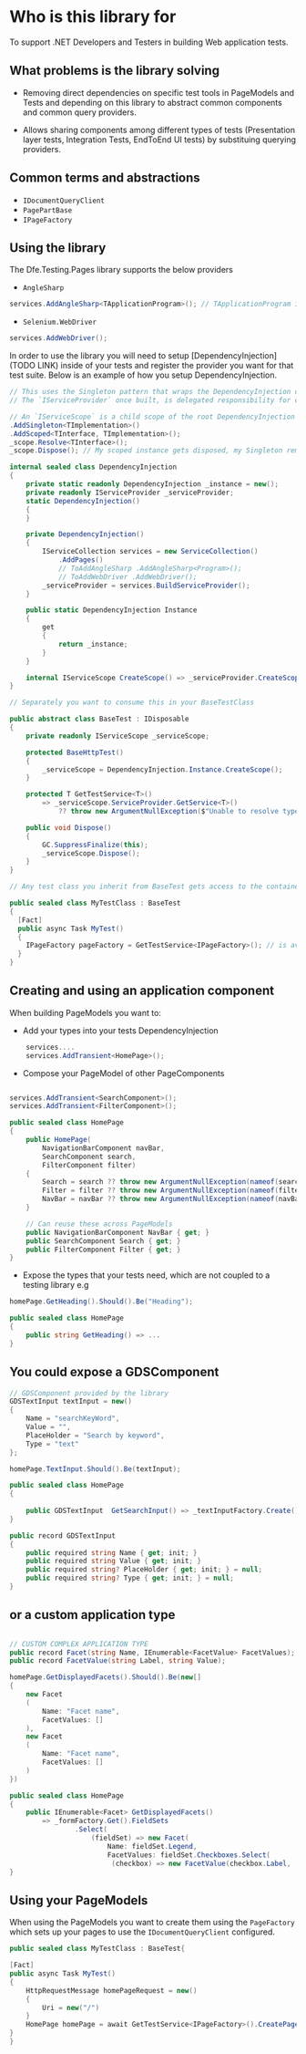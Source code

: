 # Who is this library for

To support .NET Developers and Testers in building Web application tests.

## What problems is the library solving

- Removing direct dependencies on specific test tools in PageModels and Tests and depending on this library to abstract common components and common query providers.

- Allows sharing components among different types of tests (Presentation layer tests, Integration Tests, EndToEnd UI tests) by substituing querying providers.

## Common terms and abstractions

- `IDocumentQueryClient`
- `PagePartBase`
- `IPageFactory`

## Using the library

The Dfe.Testing.Pages library supports the below providers

- `AngleSharp`

```cs
services.AddAngleSharp<TApplicationProgram>(); // TApplicationProgram is your .NET Program class for your Web Application
```

- `Selenium.WebDriver`

```cs
services.AddWebDriver();
```

In order to use the library you will need to setup [DependencyInjection](TODO LINK) inside of your tests and register the provider you want for that test suite. Below is an example of how you setup DependencyInjection.

```cs
// This uses the Singleton pattern that wraps the DependencyInjection container allowing for the services to be configured and built once. 
// The `IServiceProvider` once built, is delegated responsibility for creating registered implementations of types and managing their lifetimes.

// An `IServiceScope` is a child scope of the root DependencyInjection container, when you resolve through a scope, after you dispose of the scope - `Scoped` dependencies are disposed of.
.AddSingleton<TImplementation>()
.AddScoped<TInterface, TImplementation>();
_scope.Resolve<TInterface>();
_scope.Dispose(); // My scoped instance gets disposed, my Singleton remains

internal sealed class DependencyInjection
{
    private static readonly DependencyInjection _instance = new();
    private readonly IServiceProvider _serviceProvider;
    static DependencyInjection()
    {
    }

    private DependencyInjection()
    {
        IServiceCollection services = new ServiceCollection()
            .AddPages()
            // ToAddAngleSharp .AddAngleSharp<Program>();
            // ToAddWebDriver .AddWebDriver();
        _serviceProvider = services.BuildServiceProvider();
    }

    public static DependencyInjection Instance
    {
        get
        {
            return _instance;
        }
    }

    internal IServiceScope CreateScope() => _serviceProvider.CreateScope();
}

// Separately you want to consume this in your BaseTestClass

public abstract class BaseTest : IDisposable
{
    private readonly IServiceScope _serviceScope;

    protected BaseHttpTest()
    {
        _serviceScope = DependencyInjection.Instance.CreateScope();
    }

    protected T GetTestService<T>()
        => _serviceScope.ServiceProvider.GetService<T>()
            ?? throw new ArgumentNullException($"Unable to resolve type {typeof(T)}");

    public void Dispose()
    {
        GC.SuppressFinalize(this);
        _serviceScope.Dispose();
    }
}

// Any test class you inherit from BaseTest gets access to the container and a new scope is created per test

public sealed class MyTestClass : BaseTest
{
  [Fact]
  public async Task MyTest()
  {
    IPageFactory pageFactory = GetTestService<IPageFactory>(); // is available
  }
}
```

## Creating and using an application component

When building PageModels you want to:

- Add your types into your tests DependencyInjection

```cs
    services....
    services.AddTransient<HomePage>();
```

- Compose your PageModel of other PageComponents

```cs

services.AddTransient<SearchComponent>();
services.AddTransient<FilterComponent>();

public sealed class HomePage
{
    public HomePage(
        NavigationBarComponent navBar,
        SearchComponent search, 
        FilterComponent filter)
    {
        Search = search ?? throw new ArgumentNullException(nameof(search));
        Filter = filter ?? throw new ArgumentNullException(nameof(filter));
        NavBar = navBar ?? throw new ArgumentNullException(nameof(navBar));
    }

    // Can reuse these across PageModels
    public NavigationBarComponent NavBar { get; }
    public SearchComponent Search { get; }
    public FilterComponent Filter { get; }
}
```

- Expose the types that your tests need, which are not coupled to a testing library e.g


```cs
homePage.GetHeading().Should().Be("Heading"); 

public sealed class HomePage
{
    public string GetHeading() => ...
}
```

## You could expose a GDSComponent

```cs
// GDSComponent provided by the library
GDSTextInput textInput = new()
{
    Name = "searchKeyWord",
    Value = "",
    PlaceHolder = "Search by keyword",
    Type = "text"
};

homePage.TextInput.Should().Be(textInput);

public sealed class HomePage
{
    
    public GDSTextInput  GetSearchInput() => _textInputFactory.Create();
}

public record GDSTextInput
{
    public required string Name { get; init; }
    public required string Value { get; init; }
    public required string? PlaceHolder { get; init; } = null;
    public required string? Type { get; init; } = null;
}

```

## or a custom application type

```cs

// CUSTOM COMPLEX APPLICATION TYPE
public record Facet(string Name, IEnumerable<FacetValue> FacetValues);
public record FacetValue(string Label, string Value);

homePage.GetDisplayedFacets().Should().Be(new[]
{
    new Facet
    (
        Name: "Facet name",
        FacetValues: []
    ),
    new Facet
    (
        Name: "Facet name",
        FacetValues: []
    )
})

public sealed class HomePage
{
    public IEnumerable<Facet> GetDisplayedFacets()
        => _formFactory.Get().FieldSets
                .Select(
                    (fieldSet) => new Facet(
                        Name: fieldSet.Legend,
                        FacetValues: fieldSet.Checkboxes.Select(
                         (checkbox) => new FacetValue(checkbox.Label,   checkbox.Value))));
}

```

## Using your PageModels

When using the PageModels you want to create them using the `PageFactory` which sets up your pages to use the `IDocumentQueryClient` configured.

```cs
public sealed class MyTestClass : BaseTest{

[Fact]
public async Task MyTest()
{
    HttpRequestMessage homePageRequest = new()
    {
        Uri = new("/")
    }
    HomePage homePage = await GetTestService<IPageFactory>().CreatePageAsync<HomePage>(homePageRequest);
}
}

```
